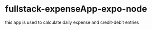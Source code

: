 # fullstack-expenseApp-expo-node
this app is used to calculate daily expense and credit-debit entries
